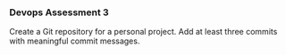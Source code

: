 ### Devops Assessment 3 
Create a Git repository for a personal project. Add at least three commits with meaningful commit messages.

